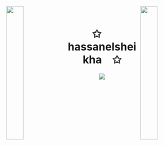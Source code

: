 <img align="left" src="https://user-images.githubusercontent.com/65187002/144930161-2f783401-8d27-4fdf-a2f7-cc0ba32f1f1f.gif" width="30%" style="display:inline;"><img align="right" src="https://user-images.githubusercontent.com/65187002/144930161-2f783401-8d27-4fdf-a2f7-cc0ba32f1f1f.gif" width="30%" style="display:inline;">
<br>
<p align="center">
    <h1 align="center">✩&emsp;hassanelsheikha&emsp;✩</h1>
</p>
<p align="center">
    <img src="https://readme-typing-svg.herokuapp.com/?lines=Hello.+I'm+Hassan.;Welcome+to+my+profile!;Have+a+look+around!&font=Fira%20Code&color=%23D62F79&center=true&width=280&height=50">
</p>
<br>
<!-- <p align="center">
    <img id="preview" src="https://komarev.com/ghpvc/?username=hassanelsheikha&color=grey">
    <a href="https://github.com/hassanelsheikha"><img width="50%" src="https://github-readme-stats.vercel.app/api?username=hassanelsheikha&show_icons=true&theme=radical"></a> -->
</p>


